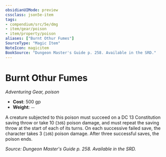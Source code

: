 ```yaml
---
obsidianUIMode: preview
cssclass: json5e-item
tags:
- compendium/src/5e/dmg
- item/gear/poison
- item/property/poison
aliases: ["Burnt Othur Fumes"]
SourceType: "Magic Item"
NoteIcon: magicitem
BookSource: "Dungeon Master's Guide p. 258. Available in the SRD."
---
```

# Burnt Othur Fumes
*Adventuring Gear, poison*  

- **Cost**: 500 gp
- **Weight**: ⏤

A creature subjected to this poison must succeed on a DC 13 Constitution saving throw or take 10 (`3d6`) poison damage, and must repeat the saving throw at the start of each of its turns. On each successive failed save, the character takes 3 (`1d6`) poison damage. After three successful saves, the poison ends.

*Source: Dungeon Master's Guide p. 258. Available in the SRD.*